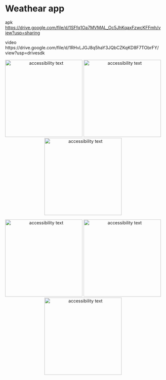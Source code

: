 # Weathear app
apk https://drive.google.com/file/d/1SFfq1Oa7MVMAL_Oc5JhKqaxFzwcKFFmh/view?usp=sharing
<p align="left">
video      https://drive.google.com/file/d/1RHvLJGJ8q5haY3JQbCZKqKD8F7TObrFY/view?usp=drivesdk
    
</p>


<p align="center">
    <img src="https://raw.githubusercontent.com/Liyafar27/homePC/master/Screenshot_20211117-101942.png" width="250" alt="accessibility text">  
    <img src="https://raw.githubusercontent.com/Liyafar27/homePC/master/Screenshot_20211117-160945.png" width="250" alt="accessibility text">
     <img src="https://raw.githubusercontent.com/Liyafar27/homePC/master/Screenshot_20211117-161018.png" width="250" alt="accessibility text">

 <p align="center">
    <img src="https://raw.githubusercontent.com/Liyafar27/homePC/master/Screenshot_20211117-102048.png" width="250" alt="accessibility text">  
    <img src="https://raw.githubusercontent.com/Liyafar27/homePC/master/Screenshot_20211117-102059.png" width="250" alt="accessibility text">
    <img src="https://raw.githubusercontent.com/Liyafar27/homePC/master/Screenshot_20211117-161050.png" width="250" alt="accessibility text">
</p>
